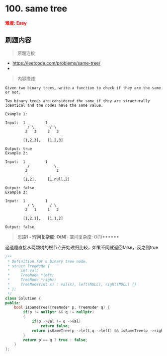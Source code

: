 # 100. same tree

**<font color=red>难度: Easy</font>**

## 刷题内容

> 原题连接

* https://leetcode.com/problems/same-tree/
* 
> 内容描述

```
Given two binary trees, write a function to check if they are the same or not.

Two binary trees are considered the same if they are structurally identical and the nodes have the same value.

Example 1:

Input:  1         1
          / \       / \
         2   3     2   3

        [1,2,3],   [1,2,3]

Output: true
Example 2:

Input:  1         1
          /           \
         2             2

        [1,2],     [1,null,2]

Output: false
Example 3:

Input:  1         1
          / \       / \
         2   1     1   2

        [1,2,1],   [1,1,2]

Output: false
```
> 思路1
******- 时间复杂度: O(N)******- 空间复杂度: O(1)******

这道题直接从两颗树的根节点开始递归比较，如果不同就返回false，反之则true

```cpp
/**
 * Definition for a binary tree node.
 * struct TreeNode {
 *     int val;
 *     TreeNode *left;
 *     TreeNode *right;
 *     TreeNode(int x) : val(x), left(NULL), right(NULL) {}
 * };
 */
class Solution {
public:
    bool isSameTree(TreeNode* p, TreeNode* q) {
        if(p != nullptr && q != nullptr)
        {
            if(p ->val != q ->val)
                return false;
            return isSameTree(p ->left,q ->left) && isSameTree(p ->right,q ->right);
        }
        return p == q ? true : false;
    }
};
```
